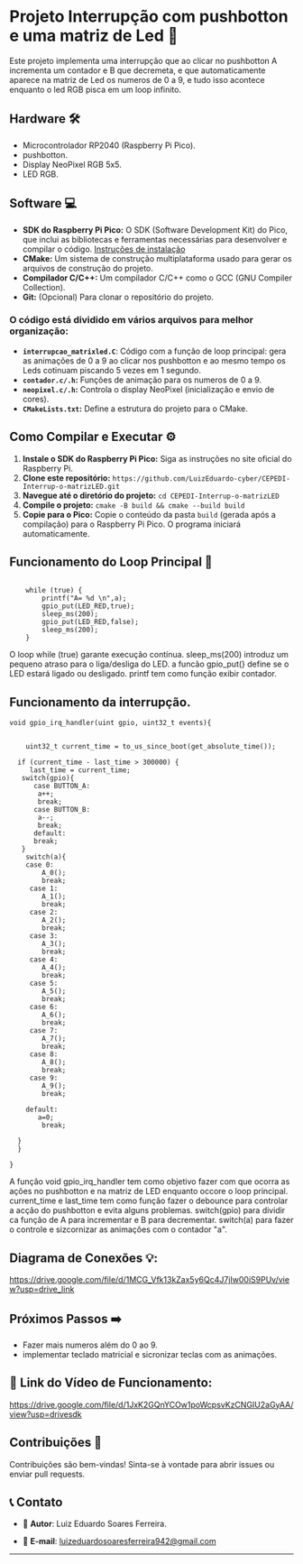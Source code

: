 # Projeto Interrupção com pushbotton e uma matriz de Led 🚀

Este projeto implementa uma interrupção que ao clicar no pushbotton A incrementa um contador e B que decremeta, e que automaticamente aparece na matriz de Led os numeros de 0 a 9, e tudo isso acontece enquanto o led RGB pisca em um loop infinito.

## Hardware 🛠️

- Microcontrolador RP2040 (Raspberry Pi Pico).
- pushbotton.
- Display NeoPixel RGB 5x5.
- LED RGB.

## Software 💻

* **SDK do Raspberry Pi Pico:** O SDK (Software Development Kit) do Pico, que inclui as bibliotecas e ferramentas necessárias para desenvolver e compilar o código. [Instruções de instalação](https://www.raspberrypi.com/documentation/pico/getting-started/)
* **CMake:** Um sistema de construção multiplataforma usado para gerar os arquivos de construção do projeto.
* **Compilador C/C++:**  Um compilador C/C++ como o GCC (GNU Compiler Collection).
* **Git:** (Opcional) Para clonar o repositório do projeto.


### O código está dividido em vários arquivos para melhor organização:

- **`interrupcao_matrixled.C`**: Código com a função de loop principal: gera as animações de 0 a 9 ao clicar nos pushbotton e ao mesmo tempo os Leds cotinuam piscando 5 vezes em 1 segundo.
- **`contador.c/.h`:** Funções de animação para os numeros de 0 a 9.
- **`neopixel.c/.h`:** Controla o display NeoPixel (inicialização e envio de cores).
- **`CMakeLists.txt`:** Define a estrutura do projeto para o CMake.



## Como Compilar e Executar ⚙️

1. **Instale o SDK do Raspberry Pi Pico:** Siga as instruções no site oficial do Raspberry Pi.
2. **Clone este repositório:** `https://github.com/LuizEduardo-cyber/CEPEDI-Interrup-o-matrizLED.git`
3. **Navegue até o diretório do projeto:** `cd CEPEDI-Interrup-o-matrizLED`
4. **Compile o projeto:** `cmake -B build && cmake --build build`
5. **Copie para o Pico:** Copie o conteúdo da pasta `build` (gerada após a compilação) para o Raspberry Pi Pico. O programa iniciará automaticamente.


## Funcionamento do Loop Principal 🔄 
```

    while (true) {
        printf("A= %d \n",a);
        gpio_put(LED_RED,true);
        sleep_ms(200);
        gpio_put(LED_RED,false);
        sleep_ms(200);
    }
  ```
O loop while (true) garante execução contínua. sleep_ms(200) introduz um pequeno atraso para o liga/desliga do LED. a funcão gpio_put(} define se o LED estará ligado ou desligado. printf tem como função exibir contador.

## Funcionamento da interrupção.
```
void gpio_irq_handler(uint gpio, uint32_t events){
   

    uint32_t current_time = to_us_since_boot(get_absolute_time());
  
  if (current_time - last_time > 300000) {
     last_time = current_time;
   switch(gpio){
      case BUTTON_A:
       a++;
       break;
      case BUTTON_B:
       a--;
       break;
      default:
      break;
   }
    switch(a){
    case 0:
        A_0();
        break;
     case 1:
        A_1();
        break;
     case 2:
        A_2();
        break;
     case 3:
        A_3();
        break;
     case 4:
        A_4();
        break;
     case 5:
        A_5();
        break;
     case 6:
        A_6();
        break;
     case 7:
        A_7();
        break;
     case 8:
        A_8();
        break;
     case 9:
        A_9();
        break;
   
    default:
       a=0;
        break;
     
  }
  }
  
}

  ```
A função void gpio_irq_handler tem como objetivo fazer com que ocorra as ações no pushbotton e na matriz de LED enquanto occore o loop principal. current_time e last_time tem como função fazer o debounce para controlar a acção do pushbotton e evita alguns problemas. switch(gpio) para dividir ca função de A para incrementar e B para decrementar. switch(a) para fazer o controle e sizcornizar as animações com o contador "a".
## Diagrama de Conexões 💡:

https://drive.google.com/file/d/1MCG_Vfk13kZax5y6Qc4J7jIw00iS9PUv/view?usp=drive_link

## Próximos Passos ➡️

- Fazer mais numeros além do 0 ao 9.
- implementar teclado matricial e sicronizar teclas com as animações.
  
 ## 🔗 Link do Vídeo de Funcionamento:
 https://drive.google.com/file/d/1JxK2GQnYCOw1poWcpsvKzCNGIU2aGyAA/view?usp=drivesdk

 ## Contribuições 🤝

Contribuições são bem-vindas! Sinta-se à vontade para abrir issues ou enviar pull requests.

## 📞 Contato

- 👤 **Autor**: Luiz Eduardo Soares Ferreira.
 
- 📧 **E-mail**: luizeduardosoaresferreira942@gmail.com 

--- 


